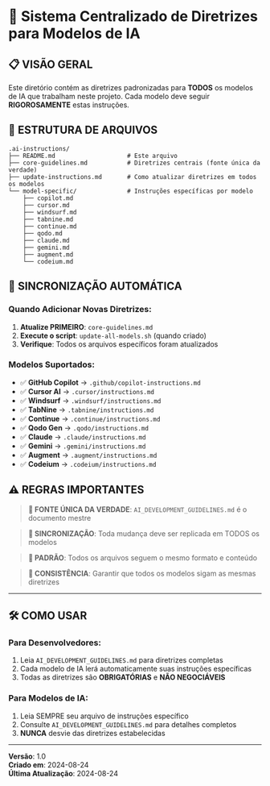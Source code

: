 # 🤖 Sistema Centralizado de Diretrizes para Modelos de IA

## 📋 VISÃO GERAL

Este diretório contém as diretrizes padronizadas para **TODOS** os modelos de IA que trabalham neste projeto. Cada modelo deve seguir **RIGOROSAMENTE** estas instruções.

## 🎯 ESTRUTURA DE ARQUIVOS

```
.ai-instructions/
├── README.md                    # Este arquivo
├── core-guidelines.md           # Diretrizes centrais (fonte única da verdade)
├── update-instructions.md       # Como atualizar diretrizes em todos os modelos
└── model-specific/              # Instruções específicas por modelo
    ├── copilot.md
    ├── cursor.md
    ├── windsurf.md
    ├── tabnine.md
    ├── continue.md
    ├── qodo.md
    ├── claude.md
    ├── gemini.md
    ├── augment.md
    └── codeium.md
```

## 🔄 SINCRONIZAÇÃO AUTOMÁTICA

### Quando Adicionar Novas Diretrizes:

1. **Atualize PRIMEIRO**: `core-guidelines.md`
2. **Execute o script**: `update-all-models.sh` (quando criado)
3. **Verifique**: Todos os arquivos específicos foram atualizados

### Modelos Suportados:

- ✅ **GitHub Copilot** → `.github/copilot-instructions.md`
- ✅ **Cursor AI** → `.cursor/instructions.md`
- ✅ **Windsurf** → `.windsurf/instructions.md`
- ✅ **TabNine** → `.tabnine/instructions.md`
- ✅ **Continue** → `.continue/instructions.md`
- ✅ **Qodo Gen** → `.qodo/instructions.md`
- ✅ **Claude** → `.claude/instructions.md`
- ✅ **Gemini** → `.gemini/instructions.md`
- ✅ **Augment** → `.augment/instructions.md`
- ✅ **Codeium** → `.codeium/instructions.md`

## ⚠️ REGRAS IMPORTANTES

> **🚨 FONTE ÚNICA DA VERDADE**: `AI_DEVELOPMENT_GUIDELINES.md` é o documento mestre

> **🔄 SINCRONIZAÇÃO**: Toda mudança deve ser replicada em TODOS os modelos

> **📝 PADRÃO**: Todos os arquivos seguem o mesmo formato e conteúdo

> **🎯 CONSISTÊNCIA**: Garantir que todos os modelos sigam as mesmas diretrizes

---

## 🛠️ COMO USAR

### Para Desenvolvedores:
1. Leia `AI_DEVELOPMENT_GUIDELINES.md` para diretrizes completas
2. Cada modelo de IA lerá automaticamente suas instruções específicas
3. Todas as diretrizes são **OBRIGATÓRIAS** e **NÃO NEGOCIÁVEIS**

### Para Modelos de IA:
1. Leia SEMPRE seu arquivo de instruções específico
2. Consulte `AI_DEVELOPMENT_GUIDELINES.md` para detalhes completos
3. **NUNCA** desvie das diretrizes estabelecidas

---

**Versão**: 1.0  
**Criado em**: 2024-08-24  
**Última Atualização**: 2024-08-24
